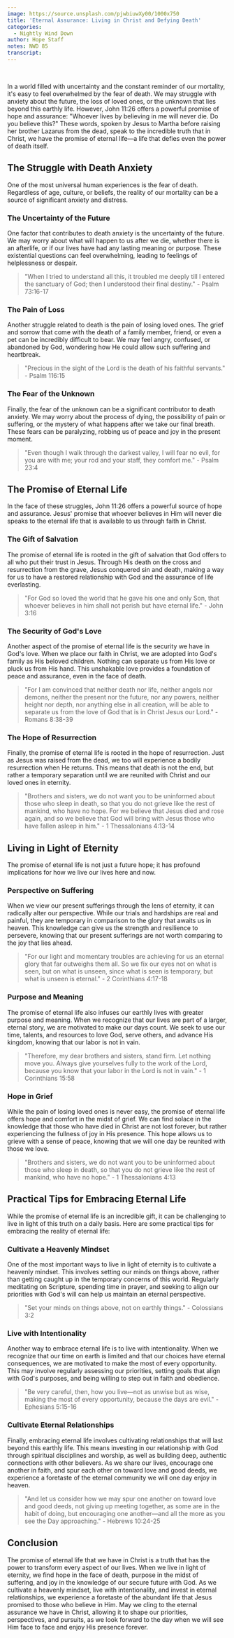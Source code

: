 ```yaml
---
image: https://source.unsplash.com/pjwbiuwXy00/1000x750
title: 'Eternal Assurance: Living in Christ and Defying Death'
categories:
  - Nightly Wind Down
author: Hope Staff
notes: NWD 85
transcript:
---
```

&nbsp;

In a world filled with uncertainty and the constant reminder of our mortality, it's easy to feel overwhelmed by the fear of death. We may struggle with anxiety about the future, the loss of loved ones, or the unknown that lies beyond this earthly life. However, John 11:26 offers a powerful promise of hope and assurance: "Whoever lives by believing in me will never die. Do you believe this?" These words, spoken by Jesus to Martha before raising her brother Lazarus from the dead, speak to the incredible truth that in Christ, we have the promise of eternal life—a life that defies even the power of death itself.

## The Struggle with Death Anxiety

One of the most universal human experiences is the fear of death. Regardless of age, culture, or beliefs, the reality of our mortality can be a source of significant anxiety and distress.

### The Uncertainty of the Future

One factor that contributes to death anxiety is the uncertainty of the future. We may worry about what will happen to us after we die, whether there is an afterlife, or if our lives have had any lasting meaning or purpose. These existential questions can feel overwhelming, leading to feelings of helplessness or despair.

> "When I tried to understand all this, it troubled me deeply till I entered the sanctuary of God; then I understood their final destiny." - Psalm 73:16-17

### The Pain of Loss

Another struggle related to death is the pain of losing loved ones. The grief and sorrow that come with the death of a family member, friend, or even a pet can be incredibly difficult to bear. We may feel angry, confused, or abandoned by God, wondering how He could allow such suffering and heartbreak.

> "Precious in the sight of the Lord is the death of his faithful servants." - Psalm 116:15

### The Fear of the Unknown

Finally, the fear of the unknown can be a significant contributor to death anxiety. We may worry about the process of dying, the possibility of pain or suffering, or the mystery of what happens after we take our final breath. These fears can be paralyzing, robbing us of peace and joy in the present moment.

> "Even though I walk through the darkest valley, I will fear no evil, for you are with me; your rod and your staff, they comfort me." - Psalm 23:4

## The Promise of Eternal Life

In the face of these struggles, John 11:26 offers a powerful source of hope and assurance. Jesus' promise that whoever believes in Him will never die speaks to the eternal life that is available to us through faith in Christ.

### The Gift of Salvation

The promise of eternal life is rooted in the gift of salvation that God offers to all who put their trust in Jesus. Through His death on the cross and resurrection from the grave, Jesus conquered sin and death, making a way for us to have a restored relationship with God and the assurance of life everlasting.

> "For God so loved the world that he gave his one and only Son, that whoever believes in him shall not perish but have eternal life." - John 3:16

### The Security of God's Love

Another aspect of the promise of eternal life is the security we have in God's love. When we place our faith in Christ, we are adopted into God's family as His beloved children. Nothing can separate us from His love or pluck us from His hand. This unshakable love provides a foundation of peace and assurance, even in the face of death.

> "For I am convinced that neither death nor life, neither angels nor demons, neither the present nor the future, nor any powers, neither height nor depth, nor anything else in all creation, will be able to separate us from the love of God that is in Christ Jesus our Lord." - Romans 8:38-39

### The Hope of Resurrection

Finally, the promise of eternal life is rooted in the hope of resurrection. Just as Jesus was raised from the dead, we too will experience a bodily resurrection when He returns. This means that death is not the end, but rather a temporary separation until we are reunited with Christ and our loved ones in eternity.

> "Brothers and sisters, we do not want you to be uninformed about those who sleep in death, so that you do not grieve like the rest of mankind, who have no hope. For we believe that Jesus died and rose again, and so we believe that God will bring with Jesus those who have fallen asleep in him." - 1 Thessalonians 4:13-14

## Living in Light of Eternity

The promise of eternal life is not just a future hope; it has profound implications for how we live our lives here and now.

### Perspective on Suffering

When we view our present sufferings through the lens of eternity, it can radically alter our perspective. While our trials and hardships are real and painful, they are temporary in comparison to the glory that awaits us in heaven. This knowledge can give us the strength and resilience to persevere, knowing that our present sufferings are not worth comparing to the joy that lies ahead.

> "For our light and momentary troubles are achieving for us an eternal glory that far outweighs them all. So we fix our eyes not on what is seen, but on what is unseen, since what is seen is temporary, but what is unseen is eternal." - 2 Corinthians 4:17-18

### Purpose and Meaning

The promise of eternal life also infuses our earthly lives with greater purpose and meaning. When we recognize that our lives are part of a larger, eternal story, we are motivated to make our days count. We seek to use our time, talents, and resources to love God, serve others, and advance His kingdom, knowing that our labor is not in vain.

> "Therefore, my dear brothers and sisters, stand firm. Let nothing move you. Always give yourselves fully to the work of the Lord, because you know that your labor in the Lord is not in vain." - 1 Corinthians 15:58

### Hope in Grief

While the pain of losing loved ones is never easy, the promise of eternal life offers hope and comfort in the midst of grief. We can find solace in the knowledge that those who have died in Christ are not lost forever, but rather experiencing the fullness of joy in His presence. This hope allows us to grieve with a sense of peace, knowing that we will one day be reunited with those we love.

> "Brothers and sisters, we do not want you to be uninformed about those who sleep in death, so that you do not grieve like the rest of mankind, who have no hope." - 1 Thessalonians 4:13

## Practical Tips for Embracing Eternal Life

While the promise of eternal life is an incredible gift, it can be challenging to live in light of this truth on a daily basis. Here are some practical tips for embracing the reality of eternal life:

### Cultivate a Heavenly Mindset

One of the most important ways to live in light of eternity is to cultivate a heavenly mindset. This involves setting our minds on things above, rather than getting caught up in the temporary concerns of this world. Regularly meditating on Scripture, spending time in prayer, and seeking to align our priorities with God's will can help us maintain an eternal perspective.

> "Set your minds on things above, not on earthly things." - Colossians 3:2

### Live with Intentionality

Another way to embrace eternal life is to live with intentionality. When we recognize that our time on earth is limited and that our choices have eternal consequences, we are motivated to make the most of every opportunity. This may involve regularly assessing our priorities, setting goals that align with God's purposes, and being willing to step out in faith and obedience.

> "Be very careful, then, how you live—not as unwise but as wise, making the most of every opportunity, because the days are evil." - Ephesians 5:15-16

### Cultivate Eternal Relationships

Finally, embracing eternal life involves cultivating relationships that will last beyond this earthly life. This means investing in our relationship with God through spiritual disciplines and worship, as well as building deep, authentic connections with other believers. As we share our lives, encourage one another in faith, and spur each other on toward love and good deeds, we experience a foretaste of the eternal community we will one day enjoy in heaven.

> "And let us consider how we may spur one another on toward love and good deeds, not giving up meeting together, as some are in the habit of doing, but encouraging one another—and all the more as you see the Day approaching." - Hebrews 10:24-25

## Conclusion

The promise of eternal life that we have in Christ is a truth that has the power to transform every aspect of our lives. When we live in light of eternity, we find hope in the face of death, purpose in the midst of suffering, and joy in the knowledge of our secure future with God. As we cultivate a heavenly mindset, live with intentionality, and invest in eternal relationships, we experience a foretaste of the abundant life that Jesus promised to those who believe in Him. May we cling to the eternal assurance we have in Christ, allowing it to shape our priorities, perspectives, and pursuits, as we look forward to the day when we will see Him face to face and enjoy His presence forever.